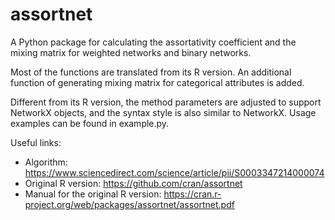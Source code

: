 # assortnet
A Python package for calculating the assortativity coefficient and the mixing matrix for weighted networks and binary networks.

Most of the functions are translated from its R version. An additional function of generating mixing matrix for categorical attributes is added.

Different from its R version, the method parameters are adjusted to support NetworkX objects, and the syntax style is also similar to NetworkX. Usage examples can be found in example.py.

Useful links:

  - Algorithm: https://www.sciencedirect.com/science/article/pii/S0003347214000074
  - Original R version: https://github.com/cran/assortnet
  - Manual for the original R version: https://cran.r-project.org/web/packages/assortnet/assortnet.pdf
